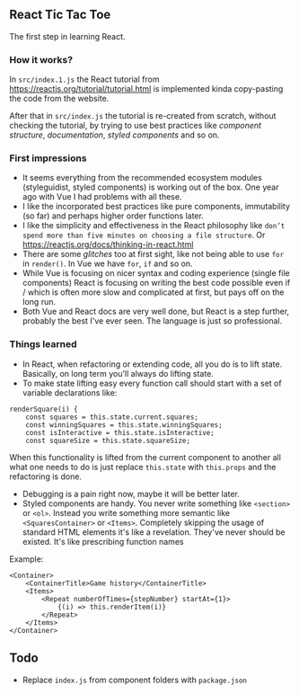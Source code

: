 ## React Tic Tac Toe

The first step in learning React.

### How it works?

In `src/index.1.js` the React tutorial from https://reactjs.org/tutorial/tutorial.html is implemented kinda copy-pasting the code from the website.

After that in `src/index.js` the tutorial is re-created from scratch, without checking the tutorial, by trying to use best practices like *component structure*, *documentation*, *styled components* and so on.

### First impressions

- It seems everything from the recommended ecosystem modules (styleguidist, styled components) is working out of the box. One year ago with Vue I had problems with all these.
- I like the incorporated best practices like pure components, immutability (so far) and perhaps higher order functions later.
- I like the simplicity and effectiveness in the React philosophy like `don’t spend more than five minutes on choosing a file structure`. Or https://reactjs.org/docs/thinking-in-react.html
- There are some *glitches* too at first sight, like not being able to use `for` in `render()`. In Vue we have `for`, `if` and so on.
- While Vue is focusing on nicer syntax and coding experience (single file components) React is focusing on writing the best code possible even if / which is often more slow and complicated at first, but pays off on the long run.
- Both Vue and React docs are very well done, but React is a step further, probably the best I've ever seen. The language is just so professional.

### Things learned

- In React, when refactoring or extending code, all you do is to lift state. Basically, on long term you'll always do lifting state.
- To make state lifting easy every function call should start with a set of variable declarations like:
```
renderSquare(i) {
	const squares = this.state.current.squares;
	const winningSquares = this.state.winningSquares;
	const isInteractive = this.state.isInteractive;
	const squareSize = this.state.squareSize;
```  
When this functionality is lifted from the current component to another all what one needs to do is just replace `this.state` with `this.props` and the refactoring is done.
- Debugging is a pain right now, maybe it will be better later.
- Styled components are handy. You never write something like `<section>` or `<ol>`. Instead you write something more semantic like `<SquaresContainer>` or `<Items>`. Completely skipping the usage of standard HTML elements it's like a revelation. They've never should be existed. It's like prescribing function names

Example:
```
<Container>
	<ContainerTitle>Game history</ContainerTitle>
	<Items>
		<Repeat numberOfTimes={stepNumber} startAt={1}>
			{(i) => this.renderItem(i)}
		</Repeat>
	</Items>
</Container>
```


## Todo

- Replace `index.js` from component folders with `package.json`
